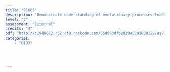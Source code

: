 ```yaml
---
title: "91605"
description: "Demonstrate understanding of evolutionary processes leading to speciation"
level: "3"
assessment: "External"
credits: "4"
pdf: "http://c1940652.r52.cf0.rackcdn.com/55d693dfb8d39a03a1000122/as91605.pdf"
categories:
    - "BIO3"
    
    
    
    
---
```

